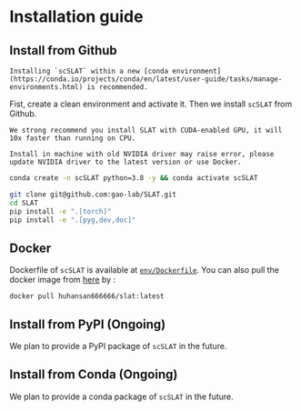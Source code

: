 # Installation guide

## Install from Github
```{note}
Installing `scSLAT` within a new [conda environment](https://conda.io/projects/conda/en/latest/user-guide/tasks/manage-environments.html) is recommended.
```

Fist, create a clean environment and activate it. Then we install `scSLAT` from Github.

```{note}
We strong recommend you install SLAT with CUDA-enabled GPU, it will 10x faster than running on CPU.
```
```{warning}
Install in machine with old NVIDIA driver may raise error, please update NVIDIA driver to the latest version or use Docker.
```

```bash
conda create -n scSLAT python=3.8 -y && conda activate scSLAT

git clone git@github.com:gao-lab/SLAT.git
cd SLAT
pip install -e ".[torch]"
pip install -e ".[pyg,dev,doc]"
```

## Docker
Dockerfile of `scSLAT` is available at [`env/Dockerfile`](https://github.com/gao-lab/SLAT/blob/main/env/Dockerfile). You can also pull the docker image from [here](https://hub.docker.com/repository/docker/huhansan666666/slat) by :
```
docker pull huhansan666666/slat:latest
```

## Install from PyPI (Ongoing)
We plan to provide a PyPI package of `scSLAT` in the future.

## Install from Conda (Ongoing)
We plan to provide a conda package of `scSLAT` in the future.